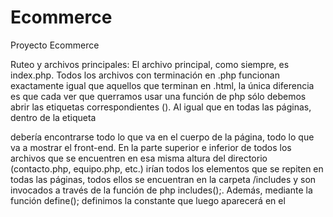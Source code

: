 # Ecommerce
Proyecto Ecommerce 


Ruteo y archivos principales:
El archivo principal, como siempre, es index.php. Todos los archivos con terminación en .php funcionan exactamente igual que aquellos que terminan en .html, la única diferencia es que cada ver que querramos usar una función de php sólo debemos abrir las etiquetas correspondientes (<?php y ?>). Al igual que en todas las páginas, dentro de la etiqueta <main> debería encontrarse todo lo que va en el cuerpo de la página, todo lo que va a mostrar el front-end. En la parte superior e inferior  de todos los archivos que se encuentren en esa misma altura del directorio (contacto.php, equipo.php, etc.) irían todos los elementos que se repiten en todas las páginas, todos ellos se encuentran en la carpeta /includes y son invocados a través de la función de php includes();. Además, mediante la función define(); definimos la constante que luego aparecerá en el <title> de cada una de las páginas. Por ejemplo, la pestaña de carrito.php dirá algo como "Mi Carrito - El Tejido de Anita", dado que así está definido en la función mencionada.



Includes:
En la carpeta /includes, como ya se dijo, van todos los elementos que se repiten. Esto hace que la página sea dinámica (y no estática). Por ejemplo, si queremos modificar el <footer>, ya no modificaríamos el archivo index.php y cada uno de los archivos que están a esa misma altura, sino que solamente modificamos el archivo /includes/footer.php. Cada archivo tiene una función que se detallará a continuación.

head.php -> aquí se encuentra todo lo que está arriba del <body> en un index.html común (los links al style/bootstrap, scripts, <title>, favicon, etc.). Además, si se quisiera modificar la etiqueta <header> o los íconos de las redes sociales, éste es el lugar.
footer.php -> en este lugar encontramos el <footer> y los links de js de bootstrap.
checkout.php -> esto es lo que se va a mostrar cada vez que queremos ver la versión resumidad de aquello que tenemos en el carrito. En teoría, esto nos debería devolver información mínima, esto es, una img del producto, el título del artículo y el precio. Además, esta página debería linkear a ../carrito.php, con el fin de que el usuario tenga la posibilidad de ver en detalle aquello que va a comprar.
menu.php -> aquí están los distintos menús (versión mobile y versión desktop), de querer modificar el html de los mismos, éste es el archivo a retocar.
nav.php -> acá encontramos los diversos <li> que queremos que el <nav> nos muestre. De querer agregar otro link en el <nav>, éste es el lugar. Sólo están los nombres y los href, la función que los muestra se encuentra en los próximos dos archivos.
nav-mob y nav-desk -> en el primero tenemos la función que nos va a mostrar el <li> con el link y la función para cerrar el menú mobile (closeNav();), en el segundo tenemos lo mismo menos la función closeNav();, dado que no hay menú mobile en la versión desktop.